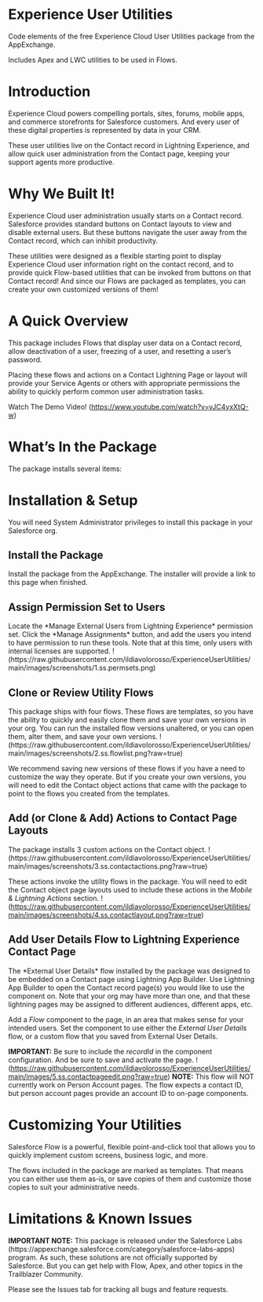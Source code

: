 # Experience User Utilities
Code elements of the free Experience Cloud User Utilities package from the AppExchange.

Includes Apex and LWC utilities to be used in Flows.

<h1>Introduction</h1>
Experience Cloud powers compelling portals, sites, forums, mobile apps, and commerce storefronts for Salesforce customers. And every user of these digital properties is represented by data in your CRM.

These user utilities live on the Contact record in Lightning Experience, and allow quick user administration from the Contact page, keeping your support agents more productive.

<h1>Why We Built It!</h1>
Experience Cloud user administration usually starts on a Contact record. Salesforce provides standard buttons on Contact layouts to view and disable external users. But these buttons navigate the user away from the Contact record, which can inhibit productivity.

These utilities were designed as a flexible starting point to display Experience Cloud user information right on the contact record, and to provide quick Flow-based utilities that can be invoked from buttons on that Contact record! And since our Flows are packaged as templates, you can create your own customized versions of them!

<h1>A Quick Overview</h1>
This package includes Flows that display user data on a Contact record, allow deactivation of a user, freezing of a user, and resetting a user’s password.

Placing these flows and actions on a Contact Lightning Page or layout will provide your Service Agents or others with appropriate permissions the ability to quickly perform common user administration tasks.

Watch The Demo Video! (https://www.youtube.com/watch?v=vJC4yxXtQ-w)

<h1>What’s In the Package</h1>
The package installs several items:

<h1>Installation & Setup</h1>
You will need System Administrator privileges to install this package in your Salesforce org.

<h2>Install the Package</h2>
Install the package from the AppExchange. The installer will provide a link to this page when finished.

<h2>Assign Permission Set to Users</h2>
Locate the *Manage External Users from Lightning Experience* permission set. Click the *Manage Assignments* button, and add the users you intend to have permission to run these tools. Note that at this time, only users with internal licenses are supported.
!(https://raw.githubusercontent.com/ildiavolorosso/ExperienceUserUtilities/main/images/screenshots/1.ss.permsets.png)

<h2>Clone or Review Utility Flows</h2>
This package ships with four flows. These flows are templates, so you have the ability to quickly and easily clone them and save your own versions in your org. You can run the installed flow versions unaltered, or you can open them, alter them, and save your own versions.
!(https://raw.githubusercontent.com/ildiavolorosso/ExperienceUserUtilities/main/images/screenshots/2.ss.flowlist.png?raw=true)

We recommend saving new versions of these flows if you have a need to customize the way they operate. But if you create your own versions, you will need to edit the Contact object actions that came with the package to point to the flows you created from the templates.

<h2>Add (or Clone & Add) Actions to Contact Page Layouts</h2>
The package installs 3 custom actions on the Contact object.
!(https://raw.githubusercontent.com/ildiavolorosso/ExperienceUserUtilities/main/images/screenshots/3.ss.contactactions.png?raw=true)

These actions invoke the utility flows in the package. You will need to edit the Contact object page layouts used to include these actions in the *Mobile & Lightning Actions* section.
!(https://raw.githubusercontent.com/ildiavolorosso/ExperienceUserUtilities/main/images/screenshots/4.ss.contactlayout.png?raw=true)

<h2>Add User Details Flow to Lightning Experience Contact Page</h2>
The *External User Details* flow installed by the package was designed to be embedded on a Contact page using Lightning App Builder. Use Lightning App Builder to open the Contact record page(s) you would like to use the component on. Note that your org may have more than one, and that these lightning pages may be assigned to different audiences, different apps, etc.

Add a *Flow* component to the page, in an area that makes sense for your intended users. Set the component to use either the *External User Details* flow, or a custom flow that you saved from External User Details.

<b>IMPORTANT:</b> Be sure to include the _recordId_ in the component configuration. And be sure to save and activate the page.
!(https://raw.githubusercontent.com/ildiavolorosso/ExperienceUserUtilities/main/images/5.ss.contactpageedit.png?raw=true)
<b>NOTE:</b> This flow will NOT currently work on Person Account pages. The flow expects a contact ID, but person account pages provide an account ID to on-page components.

<h1>Customizing Your Utilities</h1>
Salesforce Flow is a powerful, flexible point-and-click tool that allows you to quickly implement custom screens, business logic, and more.

The flows included in the package are marked as templates. That means you can either use them as-is, or save copies of them and customize those copies to suit your administrative needs.

<h1>Limitations & Known Issues</h1>
<b>IMPORTANT NOTE:</b> This package is released under the Salesforce Labs (https://appexchange.salesforce.com/category/salesforce-labs-apps) program. As such, these solutions are not officially supported by Salesforce. But you can get help with Flow, Apex, and other topics in the Trailblazer Community.

Please see the Issues tab for tracking all bugs and feature requests.




